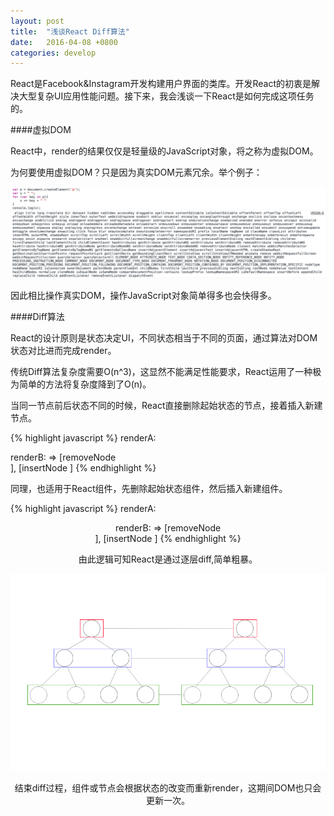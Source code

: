 ```yaml
---
layout: post
title:  "浅谈React Diff算法"
date:   2016-04-08 +0800
categories: develop
---
```

React是Facebook&Instagram开发构建用户界面的类库。开发React的初衷是解决大型复杂UI应用性能问题。接下来，我会浅谈一下React是如何完成这项任务的。

####虚拟DOM

React中，render的结果仅仅是轻量级的JavaScript对象，将之称为虚拟DOM。

为何要使用虚拟DOM？只是因为真实DOM元素冗余。举个例子：

![真实DOM](/img/1.jpg)

因此相比操作真实DOM，操作JavaScript对象简单得多也会快得多。

####Diff算法

React的设计原则是状态决定UI，不同状态相当于不同的页面，通过算法对DOM状态对比进而完成render。

传统Diff算法复杂度需要O(n^3)，这显然不能满足性能要求，React运用了一种极为简单的方法将复杂度降到了O(n)。

当同一节点前后状态不同的时候，React直接删除起始状态的节点，接着插入新建节点。

{% highlight javascript %} 
renderA: <div />
renderB: <span /> 
=> [removeNode <div/>], [insertNode <span />]
{% endhighlight %}

同理，也适用于React组件，先删除起始状态组件，然后插入新建组件。

{% highlight javascript %} 
renderA: <Header />
renderB: <Content />
=> [removeNode <Header />], [insertNode <Content />]
{% endhighlight %}

由此逻辑可知React是通过逐层diff,简单粗暴。

![真实DOM](/img/react1.png)

结束diff过程，组件或节点会根据状态的改变而重新render，这期间DOM也只会更新一次。



